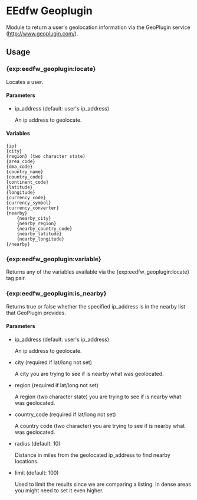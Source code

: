 EEdfw Geoplugin
===============

Module to return a user's geolocation information via the GeoPlugin service (http://www.geoplugin.com/).

Usage
-----

### {exp:eedfw_geoplugin:locate}

Locates a user.

#### Parameters

+ ip_address (default: user's ip_address)

  An ip address to geolocate.

#### Variables

```
{ip}
{city}
{region} (two character state)
{area_code}
{dma_code}
{country_name}
{country_code}
{continent_code}
{latitude}
{longitude}
{currency_code}
{currency_symbol}
{currency_converter}
{nearby}
    {nearby_city}
    {nearby_region}
    {nearby_country_code}
    {nearby_latitude}
    {nearby_longitude}
{/nearby}
```


### {exp:eedfw_geoplugin:variable}

Returns any of the variables available via the {exp:eedfw_geoplugin:locate} tag pair.


### {exp:eedfw_geoplugin:is_nearby}

Returns true or false whether the specified ip_address is in the nearby list that GeoPlugin provides.

#### Parameters

+ ip_address (default: user's ip_address)

  An ip address to geolocate.

+ city (required if lat/long not set)

  A city you are trying to see if is nearby what was geolocated.

+ region (required if lat/long not set)

  A region (two character state) you are trying to see if is nearby what was geolocated.

+ country_code (required if lat/long not set)

  A country code (two character) you are trying to see if is nearby what was geolocated.

+ radius (default: 10)

  Distance in miles from the geolocated ip_address to find nearby locations.
  
+ limit (default: 100)

  Used to limit the results since we are comparing a listing. In dense areas you might need to set it even higher.
